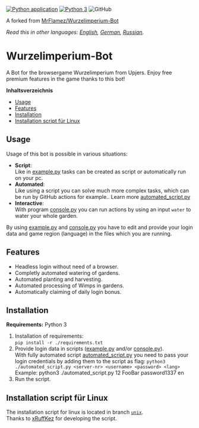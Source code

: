 [![Python application](https://github.com/MasterZydra/WurzelimperiumBot/actions/workflows/python-app.yml/badge.svg)](https://github.com/MasterZydra/WurzelimperiumBot/actions/workflows/python-app.yml)
[![Python 3](https://img.shields.io/badge/python-3-blue.svg)](https://www.python.org/)
![GitHub](https://img.shields.io/github/license/MasterZydra/WurzelimperiumBot)

A forked from [MrFlamez/Wurzelimperium-Bot](https://github.com/MrFlamez/Wurzelimperium-Bot)

*Read this in other languages: [English](README.md), [German](README.de.md), [Russian](README.ru.md).*

# Wurzelimperium-Bot
A Bot for the browsergame Wurzelimperium from Upjers. Enjoy free premium features in the game thanks to this bot!

**Inhaltsverzeichnis**
- [Usage](#usage)
- [Features](#features)
- [Installation](#installation)
- [Installation script für Linux](#installation-script-für-linux)

## Usage
Usage of this bot is possible in various situations:
- **Script**:  
Like in [example.py](./example.py) tasks can be created as script or automatically run on your pc.
- **Automated**:  
Like using a script you can solve much more complex tasks, which can be run by GitHub actions for example.. Learn more [automated_script.py](./automated_script.py)
- **Interactive**:  
With program [console.py](./console.py) you can run actions by using an input `water` to water your whole garden.

By using [example.py](./example.py) and [console.py](./console.py) you have to edit and provide your login data and game region (language) in the files which you are running.

## Features
- Headless login without need of a browser.
- Completly automated watering of gardens.
- Automated planting and harvesting.
- Automated processing of Wimps in gardens.
- Automatically claiming of daily login bonus.

## Installation
**Requirements:** Python 3
1. Installation of requirements:  
`pip install -r ./requirements.txt`
2. Provide login data in scripts ([example.py](./example.py) and/or [console.py](./console.py)).  
   With fully automated script [automated_script.py](./automated_script.py) you need to pass your login credentials by adding them to the script as flag:
   `python3 ./automated_script.py <server-nr> <username> <password> <lang>`
   Example: python3 ./automated_script.py 12 FooBar password1337 en
3. Run the script.

## Installation script für Linux
The installation script for linux is located in branch [`unix`](https://github.com/MasterZydra/WurzelimperiumBot/tree/unix).  
Thanks to [xRuffKez](https://github.com/xRuffKez) for developing the script.
